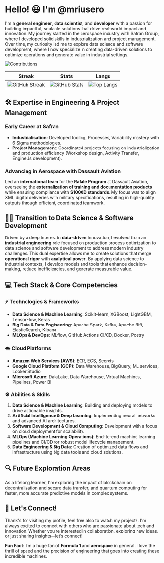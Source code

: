# Hello! 😃 I'm @mriusero

I'm a **general engineer**, **data scientist**, and **developer** with a passion for building impactful, scalable solutions that drive real-world impact and innovation. My journey started in the aerospace industry with Safran Group, where I developed solid skills in industrialization and project management. Over time, my curiosity led me to explore data science and software development, where I now specialize in creating data-driven solutions to optimize operations and generate value in industrial settings.

![Contributions](https://github-profile-summary-cards.vercel.app/api/cards/profile-details?username=mriusero&theme=chartreuse_dark)

| Streak | Stats | Langs
| ------------- | ------------ | --------- |
| <img src="https://github-readme-streak-stats.herokuapp.com/?user=mriusero&theme=chartreuse-dark" alt="GitHub Streak"> | <img src="https://github-readme-stats.vercel.app/api?username=mriusero&show_icons=true&theme=chartreuse-dark" alt="GitHub Stats"> | ![Top Langs](https://github-readme-stats.vercel.app/api/top-langs/?username=mriusero&layout=compact&theme=chartreuse-dark&hide=Jupyter%20Notebook,html,css)


## 🛠 Expertise in Engineering & Project Management

### Early Career at Safran
- **Industrialisation**: Developed tooling, Processes, Variability mastery with 6 Sigma methodologies.
- **Project Management**: Coordinated projects focusing on industrialization and production efficiency (Workshop design, Activity Transfer, EngineUs development).

### Advancing in Aerospace with Dassault Aviation
Led an **international team** for the **Rafale Program** at Dassault Aviation, overseeing the **externalization of training and documentation products** while ensuring compliance with **S1000D standards**. My focus was to align XML digital deliveries with military specifications, resulting in high-quality outputs through efficient, coordinated teamwork.

## 🥷🏼 Transition to Data Science & Software Development
Driven by a deep interest in **data-driven** innovation, I evolved from an **industrial engineering** role focused on production process optimization to data science and software development to address modern industry challenges. This dual expertise allows me to create solutions that merge **operational rigor** with **analytical power**. By applying data science to industrial contexts, I develop models and tools that enhance decision-making, reduce inefficiencies, and generate measurable value.
## 💻 Tech Stack & Core Competencies

###  ⚡️ Technologies & Frameworks
- **Data Science & Machine Learning**: Scikit-learn, XGBoost, LightGBM, TensorFlow, Keras
- **Big Data & Data Engineering**: Apache Spark, Kafka, Apache Nifi, ElasticSearch, Kibana
- **MLOps & DevOps**: MLflow, GitHub Actions CI/CD, Docker, Poetry

### ☁️ Cloud Platforms
- **Amazon Web Services (AWS)**: ECR, ECS, Secrets
- **Google Cloud Platform (GCP)**: Data Warehouse, BigQuery, ML services, Looker Studio
- **Microsoft Azure**: DataLake, Data Warehouse, Virtual Machines, Pipelines, Power BI

### ⚙️ Abilities & Skills
1. **Data Science & Machine Learning**: Building and deploying models to drive actionable insights.
2. **Artificial Intelligence & Deep Learning**: Implementing neural networks and advanced AI architectures.
3. **Software Development & Cloud Computing**: Development with a focus on cloud deployment for scalability.
4. **MLOps (Machine Learning Operations)**: End-to-end machine learning pipelines and CI/CD for robust model lifecycle management.
5. **Data Engineering & Big Data**: Creation of optimized data flows and infrastructure using big data tools and cloud solutions.



## 🔍 Future Exploration Areas

As a lifelong learner, I'm exploring the impact of blockchain on decentralization and secure data transfer, and quantum computing for faster, more accurate predictive models in complex systems.


## 👾️ Let's Connect!
Thank's for visiting my profile, feel free also to watch my projects. I'm always excited to connect with others who are passionate about tech and innovation. Whether you're interested in collaboration, exploring new ideas, or just sharing insights—let’s connect!

**Fun Fact**: I'm a huge fan of **Formula 1** and **aerospace** in general. I love the thrill of speed and the precision of engineering that goes into creating these incredible machines.
